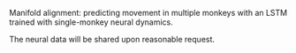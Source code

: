 Manifold alignment: predicting movement in multiple monkeys with an LSTM trained with single-monkey neural dynamics.

The neural data will be shared upon reasonable request.
